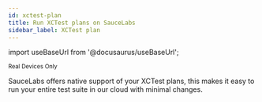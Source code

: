 ```yaml
---
id: xctest-plan 
title: Run XCTest plans on SauceLabs
sidebar_label: XCTest plan 
---
```


import useBaseUrl from '@docusaurus/useBaseUrl';

<p><small><span className="sauceGreen">Real Devices Only</span></small></p>

SauceLabs offers native support of your XCTest plans, this makes it easy to run your entire test suite in our cloud with minimal changes. 

